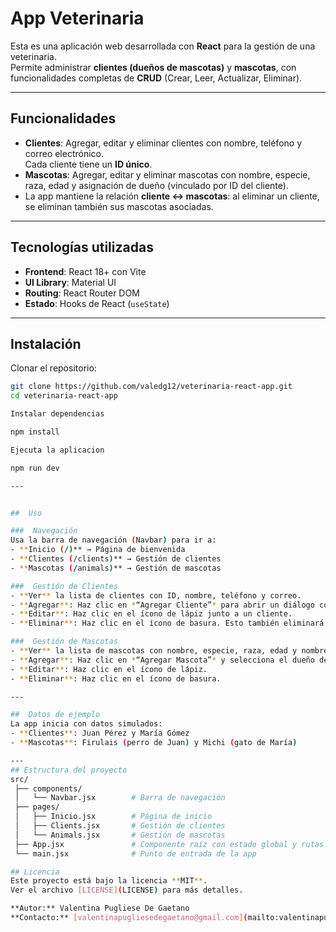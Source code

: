 
# App Veterinaria

Esta es una aplicación web desarrollada con **React** para la gestión de una veterinaria.  
Permite administrar **clientes (dueños de mascotas)** y **mascotas**, con funcionalidades completas de **CRUD** (Crear, Leer, Actualizar, Eliminar).

---

##  Funcionalidades
- **Clientes**: Agregar, editar y eliminar clientes con nombre, teléfono y correo electrónico.  
  Cada cliente tiene un **ID único**.  
- **Mascotas**: Agregar, editar y eliminar mascotas con nombre, especie, raza, edad y asignación de dueño (vinculado por ID del cliente).  
- La app mantiene la relación **cliente ↔ mascotas**: al eliminar un cliente, se eliminan también sus mascotas asociadas.  

---

##  Tecnologías utilizadas
- **Frontend**: React 18+ con Vite  
- **UI Library**: Material UI  
- **Routing**: React Router DOM  
- **Estado**: Hooks de React (`useState`)  

---

##  Instalación

Clonar el repositorio:
```bash
git clone https://github.com/valedg12/veterinaria-react-app.git
cd veterinaria-react-app

Instalar dependencias

npm install

Ejecuta la aplicacion

npm run dev

---


##  Uso

###  Navegación
Usa la barra de navegación (Navbar) para ir a:  
- **Inicio (/)** → Página de bienvenida  
- **Clientes (/clients)** → Gestión de clientes  
- **Mascotas (/animals)** → Gestión de mascotas  

###  Gestión de Clientes
- **Ver** la lista de clientes con ID, nombre, teléfono y correo.  
- **Agregar**: Haz clic en *“Agregar Cliente”* para abrir un diálogo con formulario.  
- **Editar**: Haz clic en el ícono de lápiz junto a un cliente.  
- **Eliminar**: Haz clic en el ícono de basura. Esto también eliminará las mascotas asociadas.  

###  Gestión de Mascotas
- **Ver** la lista de mascotas con nombre, especie, raza, edad y nombre del dueño.  
- **Agregar**: Haz clic en *“Agregar Mascota”* y selecciona el dueño de un menú desplegable (basado en clientes existentes).  
- **Editar**: Haz clic en el ícono de lápiz.  
- **Eliminar**: Haz clic en el ícono de basura.  

---

##  Datos de ejemplo
La app inicia con datos simulados:  
- **Clientes**: Juan Pérez y María Gómez  
- **Mascotas**: Firulais (perro de Juan) y Michi (gato de María)  

---
## Estructura del proyecto
src/
 ├── components/
 │   └── Navbar.jsx        # Barra de navegación
 ├── pages/
 │   ├── Inicio.jsx        # Página de inicio
 │   ├── Clients.jsx       # Gestión de clientes
 │   └── Animals.jsx       # Gestión de mascotas
 ├── App.jsx               # Componente raíz con estado global y rutas
 └── main.jsx              # Punto de entrada de la app

## Licencia
Este proyecto está bajo la licencia **MIT**.  
Ver el archivo [LICENSE](LICENSE) para más detalles.  

**Autor:** Valentina Pugliese De Gaetano
**Contacto:** [valentinapugliesedegaetano@gmail.com](mailto:valentinapugliesedegaetano@gmail.com)
